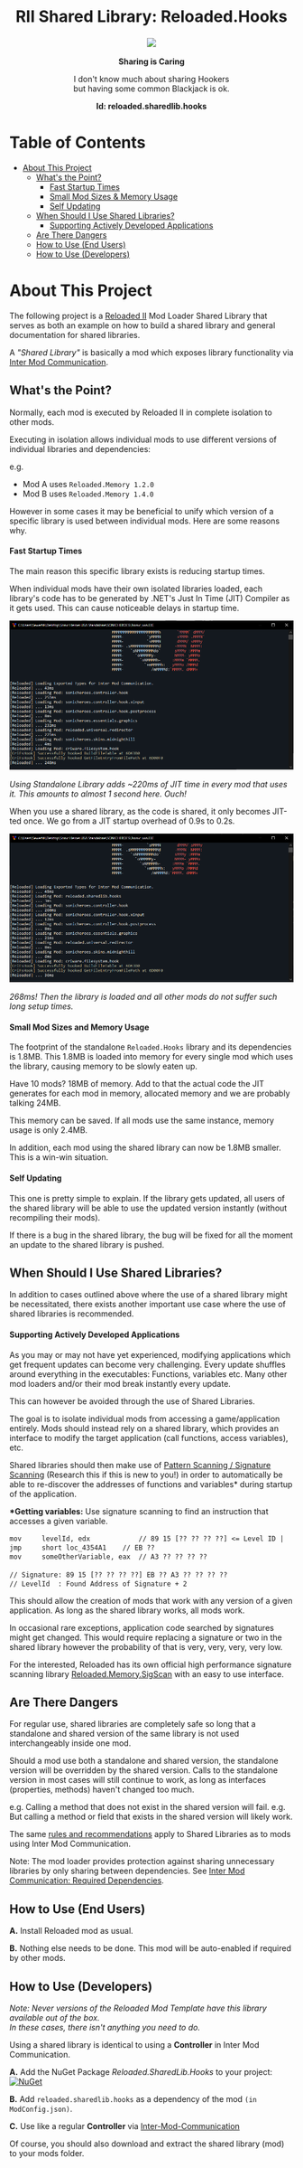 <div align="center">
	<h1>RII Shared Library: Reloaded.Hooks</h1>
	<img src="https://i.imgur.com/BjPn7rU.png" width="150" align="center" />
	<br/> <br/>
	<strong>Sharing is Caring</strong>
    <p>I don't know much about sharing Hookers<br/>
    but having some common Blackjack is ok.</p>
<b>Id: reloaded.sharedlib.hooks</b>
</div>

# Table of Contents

- [About This Project](#about-this-project)
  - [What's the Point?](#whats-the-point)
      - [Fast Startup Times](#fast-startup-times)
      - [Small Mod Sizes &amp; Memory Usage](#small-mod-sizes-and-memory-usage)
      - [Self Updating](#self-updating)
  - [When Should I Use Shared Libraries?](#when-should-i-use-shared-libraries)
      - [Supporting Actively Developed Applications](#supporting-actively-developed-applications)
  - [Are There Dangers](#are-there-dangers)
  - [How to Use (End Users)](#how-to-use-end-users)
  - [How to Use (Developers)](#how-to-use-developers)


# About This Project

The following project is a [Reloaded II](https://github.com/Reloaded-Project/Reloaded-II) Mod Loader Shared Library that serves as both an example on how to build a shared library and general documentation for shared libraries. 

A *"Shared Library"* is basically a mod which exposes library functionality via [Inter Mod Communication](https://github.com/Reloaded-Project/Reloaded-II/blob/master/Docs/InterModCommunication.md).

## What's the Point?
Normally, each mod is executed by Reloaded II in complete isolation to other mods.

Executing in isolation allows individual mods to use different versions of individual libraries and dependencies: 

e.g. 
- Mod A uses `Reloaded.Memory 1.2.0`
- Mod B uses `Reloaded.Memory 1.4.0`

However in some cases it may be beneficial to unify which version of a specific library is used between individual mods. Here are some reasons why.


#### Fast Startup Times
The main reason this specific library exists is reducing startup times.

When individual mods have their own isolated libraries loaded, each library's code has to be generated by .NET's Just In Time (JIT) Compiler as it gets used. This can cause noticeable delays in startup time.

![LoadTimeExample](./Images/LoadTimeExample.png)

*Using Standalone Library adds ~220ms of JIT time in every mod that uses it. This amounts to almost 1 second here. Ouch!*

When you use a shared library, as the code is shared, it only becomes JIT-ted once. We go from a JIT startup overhead of 0.9s to 0.2s.

![LoadTimeExampleAfter](./Images/LoadTimeExampleAfter.png)

*268ms! Then the library is loaded and all other mods do not suffer such long setup times.*

#### Small Mod Sizes and Memory Usage

The footprint of the standalone `Reloaded.Hooks` library and its dependencies is 1.8MB. This 1.8MB is loaded into memory for every single mod which uses the library, causing memory to be slowly eaten up. 

Have 10 mods? 18MB of memory. Add to that the actual code the JIT generates for each mod in memory, allocated memory and we are probably talking 24MB.

This memory can be saved. If all mods use the same instance, memory usage is only 2.4MB.

In addition, each mod using the shared library can now be 1.8MB smaller. This is a win-win situation.

#### Self Updating

This one is pretty simple to explain. If the library gets updated, all users of the shared library will be able to use the updated version instantly (without recompiling their mods).

If there is a bug in the shared library, the bug will be fixed for all the moment an update to the shared library is pushed.


## When Should I Use Shared Libraries?

In addition to cases outlined above where the use of a shared library might be necessitated, there exists another important use case where the use of shared libraries is recommended.

#### Supporting Actively Developed Applications

As you may or may not have yet experienced, modifying applications which get frequent updates can become very challenging. Every update shuffles around everything in the executables: Functions, variables etc. Many other mod loaders and/or their mod break instantly every update.

This can however be avoided through the use of Shared Libraries.

The goal is to isolate individual mods from accessing a game/application entirely. Mods should instead rely on a shared library, which provides an interface to modify the target application (call functions, access variables), etc.

Shared libraries should then make use of [Pattern Scanning / Signature Scanning](https://wiki.alliedmods.net/Signature_Scanning) (Research this if this is new to you!) in order to automatically be able to re-discover the addresses of functions and variables\* during startup of the application.

**\*Getting variables:** Use signature scanning to find an instruction that accesses a given variable.

```
mov     levelId, edx            // 89 15 [?? ?? ?? ??] <= Level ID | 
jmp     short loc_4354A1 	// EB ??
mov     someOtherVariable, eax  // A3 ?? ?? ?? ??

// Signature: 89 15 [?? ?? ?? ??] EB ?? A3 ?? ?? ?? ??
// LevelId  : Found Address of Signature + 2
```

This should allow the creation of mods that work with any version of a given application.
As long as the shared library works, all mods work.

In occasional rare exceptions, application code searched by signatures might get changed. This would require replacing a signature or two in the shared library however the probability of that is very, very, very, very low.

For the interested, Reloaded has its own official high performance signature scanning library [Reloaded.Memory.SigScan](https://github.com/Reloaded-Project/Reloaded.Memory.SigScan) with an easy to use interface.

## Are There Dangers
For regular use, shared libraries are completely safe so long that a standalone and shared version of the same library is not used interchangeably inside one mod.

Should a mod use both a standalone and shared version, the standalone version will be overridden by the shared version. Calls to the standalone version in most cases will still continue to work, as long as interfaces (properties, methods) haven't changed too much. 

e.g. Calling a method that does not exist in the shared version will fail.
e.g. But calling a method or field that exists in the shared version will likely work.

The same [rules and recommendations](https://github.com/Reloaded-Project/Reloaded-II/blob/master/Docs/InterModCommunication.md#interface-dlls-are-immutable) apply to Shared Libraries as to mods using Inter Mod Communication.

Note: The mod loader provides protection against sharing unnecessary libraries by only sharing between dependencies. See [Inter Mod Communication: Required Dependencies](https://github.com/Reloaded-Project/Reloaded-II/blob/master/Docs/InterModCommunication.md#required-dependencies).

## How to Use (End Users)

**A.** Install Reloaded mod as usual.

**B.** Nothing else needs to be done. This mod will be auto-enabled if required by other mods.

## How to Use (Developers)
*Note: Never versions of the Reloaded Mod Template have this library available out of the box.*  
*In these cases, there isn't anything you need to do.*  

Using a shared library is identical to using a **Controller** in Inter Mod Communication.

**A.** Add the NuGet Package *Reloaded.SharedLib.Hooks* to your project: <a href="https://www.nuget.org/packages/Reloaded.SharedLib.Hooks"><img src="https://img.shields.io/nuget/v/Reloaded.SharedLib.Hooks.svg" alt="NuGet" /></a>

**B.** Add `reloaded.sharedlib.hooks` as a dependency of the mod `(in ModConfig.json)`.

**C.** Use like a regular **Controller** via [Inter-Mod-Communication](https://github.com/Reloaded-Project/Reloaded-II/blob/master/Docs/InterModCommunication.md#required-dependencies)

Of course, you should also download and extract the shared library (mod) to your mods folder.

